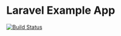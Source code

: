 # Laravel Example App
[![Build Status](https://travis-ci.org/moiseevigor/laravel-exampleapp.svg?branch=master)](https://travis-ci.org/moiseevigor/laravel-exampleapp)
